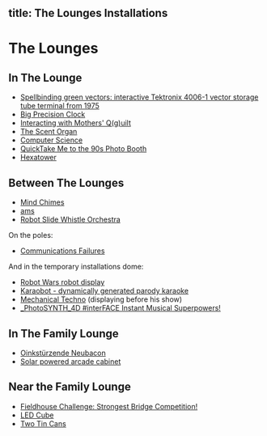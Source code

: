 title: The Lounges Installations
---
# The Lounges

## In The Lounge

- [Spellbinding green vectors: interactive Tektronix 4006-1 vector storage tube terminal from 1975](/schedule/2024/42)
- [Big Precision Clock](/schedule/2024/124)
- [Interacting with Mothers' Q(g)uilt](/schedule/2024/594)
- [The Scent Organ](/schedule/2024/537)
- [Computer Science](/schedule/2024/420)
- [QuickTake Me to the 90s Photo Booth](/schedule/2024/558)
- [Hexatower](/schedule/2024/599)

## Between The Lounges

- [Mind Chimes](/schedule/2024/89)
- [ams](/schedule/2024/641)
- [Robot Slide Whistle Orchestra](/schedule/2024/123)

On the poles:

- [Communications Failures](/schedule/2024/264)

And in the temporary installations dome:

- [Robot Wars robot display](/schedule/2024/200)
- [Karaobot - dynamically generated parody karaoke](/schedule/2024/155)
- [Mechanical Techno](/schedule/2024/625) (displaying before his show)
- [_PhotoSYNTH_4D #interFACE Instant Musical Superpowers!](/schedule/2024/516)

## In The Family Lounge

- [Oinkstürzende Neubacon](/schedule/2024/636)
- [Solar powered arcade cabinet](/schedule/2024/639)

## Near the Family Lounge

- [Fieldhouse Challenge: Strongest Bridge Competition!](/schedule/2024/259)
- [LED Cube](/schedule/2024/553)
- [Two Tin Cans](/schedule/2024/745)
